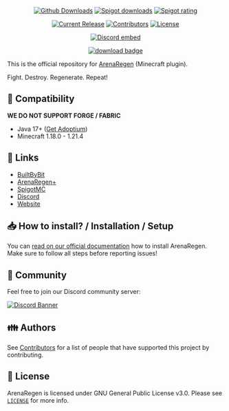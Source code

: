 <p align="center">
<a href="https://github.com/zitemaker/ArenaRegen/releases/"><img src="https://img.shields.io/github/downloads/zitemaker/ArenaRegen/latest/total.svg" alt="Github Downloads"></a>
<a href="https://www.spigotmc.org/resources/arenaregen.123731/"><img src="https://img.shields.io/spiget/downloads/123731?label=Spigot%20Downloads" alt="Spigot downloads"></a>
<a href="https://www.spigotmc.org/resources/arenaregen.123731/"><img src="https://img.shields.io/spiget/rating/123731" alt="Spigot rating"></a>

</p>

<p align="center">
<a href="https://github.com/zitemaker/ArenaRegen/releases/latest"><img src="https://img.shields.io/github/release/zitemaker/ArenaRegen.svg" alt="Current Release"></a>
<a href="https://github.com/zitemaker/ArenaRegen/graphs/contributors"><img src="https://img.shields.io/github/contributors/zitemaker/ArenaRegen.svg" alt="Contributors"></a>
<a href="https://github.com/zitemaker/ArenaRegen/blob/master/LICENSE"><img src="https://img.shields.io/github/license/zitemaker/ArenaRegen.svg" alt="License"></a>
</p>

<p align="center"><a href="https://discord.gg/HkTQz3xWJc"><img src="https://discord.com/api/guilds/1341770518684241991/embed.png" alt="Discord embed"></a></p>
<p align="center"><a href="https://github.com/zitemaker/ArenaRegen/releases/latest/"><img src="https://img.shields.io/badge/DOWNLOAD-LATEST-success?style=for-the-badge" alt="download badge"></a></p>

This is the official repository for [ArenaRegen](https://zitemaker.tebex.io/) (Minecraft plugin).

Fight. Destroy. Regenerate. Repeat!

## :telescope: Compatibility

**WE DO NOT SUPPORT FORGE / FABRIC**

- Java 17+ ([Get Adoptium](https://adoptium.net/))
- Minecraft 1.18.0 - 1.21.4

## :link: Links

- [BuiltByBit](https://builtbybit.com/resources/arenaregen.63058/)
- [ArenaRegen+](https://zitemaker.tebex.io/package/6766971)
- [SpigotMC](https://www.spigotmc.org/resources/123731)
- [Discord](https://discord.gg/HkTQz3xWJc)
- [Website](https://zitemaker.tebex.io)

## 📥 How to install? / Installation / Setup

You can [read on our official documentation](https://zitemakers-organization.gitbook.io/arenaregen) how to
install ArenaRegen. Make sure to follow all steps before reporting issues!

## 🌈 Community

Feel free to join our Discord community server:

[![Discord Banner](https://discord.com/api/guilds/1341770518684241991/widget.png?style=banner2)](https://discord.gg/HkTQz3xWJc)

## :family: Authors

See [Contributors](https://github.com/zitemaker/ArenaRegen/graphs/contributors) for a list of people that have
supported this project by contributing.

## :scroll: License

ArenaRegen is licensed under GNU General Public License v3.0. Please
see [`LICENSE`](https://github.com/zitemaker/ArenaRegen/blob/master/LICENSE) for more info.
